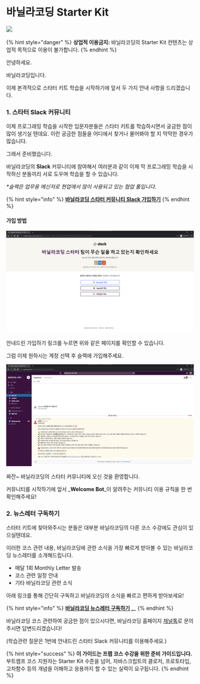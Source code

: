 # 바닐라코딩 Starter Kit

![](.gitbook/assets/font\_logo\_black.png)



{% hint style="danger" %}
**상업적 이용금지:** 바닐라코딩의 Starter Kit 컨텐츠는 상업적 목적으로 이용이 불가합니다.
{% endhint %}

안녕하세요.

바닐라코딩입니다.

이제 본격적으로 스타터 키트 학습을 시작하기에 앞서 두 가지 안내 사항을 드리겠습니다.



### **1. 스타터 Slack 커뮤니티**

이제 프로그래밍 학습을 시작한 입문자분들은 스타터 키트를 학습하시면서 궁금한 점이 많이 생기실 텐데요. 이런 궁금한 점들을 어디에서 찾거나 물어봐야 할 지 막막한 경우가 많습니다.

그래서 준비했습니다.

바닐라코딩의 **Slack** 커뮤니티에 참여해서 여러분과 같이 이제 막 프로그래밍 학습을 시작하신 분들끼리 서로 도우며 학습을 할 수 있습니다.

_\*슬랙은 업무용 메신저로 현업에서 많이 사용되고 있는 협업 툴입니다._

{% hint style="info" %}
****[**바닐라코딩 스타터 커뮤니티 Slack 가입하기**](https://join.slack.com/t/vanillacoding-starter/shared\_invite/zt-139vsy9iq-Ygsq3haIraV0PRDCpi8SAQ)****
{% endhint %}

#### 가입 방법

![](<.gitbook/assets/슬랙 소개1.png>)

안내드린 가입하기 링크를 누르면 위와 같은 페이지를 확인할 수 있습니다.

그럼 이제 원하시는 계정 선택 후 슬랙에 가입해주세요.

![](<.gitbook/assets/슬랙 소개2.png>)

짜잔\~ 바닐라코딩의 스타터 커뮤니티에 오신 것을 환영합니다.

커뮤니티를 시작하기에 앞서 _**Welcome Bot**_이 알려주는 커뮤니티 이용 규칙을 한 번 확인해주세요!



### **2. 뉴스레터 구독하기**

스타터 키트에 찾아와주시는 분들은 대부분 바닐라코딩의 다른 코스 수강에도 관심이 있으실텐데요.

이러한 코스 관련 내용, 바닐라코딩에 관한 소식을 가장 빠르게 받아볼 수 있는 바닐라코딩 뉴스레터를 소개해드립니다.

* 매달 1회 Monthly Letter 발송
* 코스 관련 일정 안내
* 기타 바닐라코딩 관련 소식

아래 링크를 통해 간단히 구독하고 바닐라코딩의 소식을 빠르고 편하게 받아보세요!

{% hint style="info" %}
****[**바닐라코딩 뉴스레터 구독하기**](https://vanillacoding.us3.list-manage.com/subscribe?u=8cb9d69ba98caee349396cd29\&id=8c1d3aed5f) _****_&#x20;
{% endhint %}



바닐라코딩 코스 관련하여 궁금한 점이 있으시다면, 바닐라코딩 홈페이지 [채널톡](https://vanillacoding.channel.io)로 문의주시면 답변드리겠습니다!

(학습관련 질문은 1번에 안내드린 스타터 Slack 커뮤니티를 이용해주세요.)

{% hint style="success" %}
**이 가이드는 프렙 코스 수강을 위한 준비 가이드입니다.** 부트캠프 코스 지원자는 Starter Kit 수준을 넘어, 자바스크립트의 클로저, 프로토타입, 고차함수 등의 개념을 이해하고 응용까지 할 수 있는 실력이 요구됩니다.
{% endhint %}
